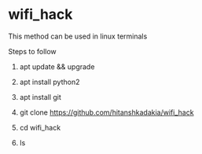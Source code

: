 # wifi_hack
This method can be used in linux terminals

Steps to follow

1) apt update && upgrade

2) apt install python2

3) apt install git

4) git clone https://github.com/hitanshkadakia/wifi_hack

5) cd wifi_hack

6) ls


